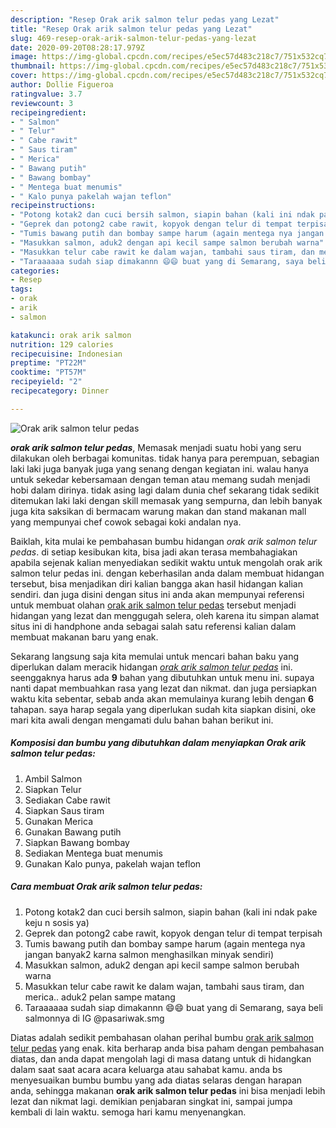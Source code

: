 ```yaml
---
description: "Resep Orak arik salmon telur pedas yang Lezat"
title: "Resep Orak arik salmon telur pedas yang Lezat"
slug: 469-resep-orak-arik-salmon-telur-pedas-yang-lezat
date: 2020-09-20T08:28:17.979Z
image: https://img-global.cpcdn.com/recipes/e5ec57d483c218c7/751x532cq70/orak-arik-salmon-telur-pedas-foto-resep-utama.jpg
thumbnail: https://img-global.cpcdn.com/recipes/e5ec57d483c218c7/751x532cq70/orak-arik-salmon-telur-pedas-foto-resep-utama.jpg
cover: https://img-global.cpcdn.com/recipes/e5ec57d483c218c7/751x532cq70/orak-arik-salmon-telur-pedas-foto-resep-utama.jpg
author: Dollie Figueroa
ratingvalue: 3.7
reviewcount: 3
recipeingredient:
- " Salmon"
- " Telur"
- " Cabe rawit"
- " Saus tiram"
- " Merica"
- " Bawang putih"
- " Bawang bombay"
- " Mentega buat menumis"
- " Kalo punya pakelah wajan teflon"
recipeinstructions:
- "Potong kotak2 dan cuci bersih salmon, siapin bahan (kali ini ndak pake keju n sosis ya)"
- "Geprek dan potong2 cabe rawit, kopyok dengan telur di tempat terpisah"
- "Tumis bawang putih dan bombay sampe harum (again mentega nya jangan banyak2 karna salmon menghasilkan minyak sendiri)"
- "Masukkan salmon, aduk2 dengan api kecil sampe salmon berubah warna"
- "Masukkan telur cabe rawit ke dalam wajan, tambahi saus tiram, dan merica.. aduk2 pelan sampe matang"
- "Taraaaaaa sudah siap dimakannn 😄😄 buat yang di Semarang, saya beli salmonnya di IG @pasariwak.smg"
categories:
- Resep
tags:
- orak
- arik
- salmon

katakunci: orak arik salmon 
nutrition: 129 calories
recipecuisine: Indonesian
preptime: "PT22M"
cooktime: "PT57M"
recipeyield: "2"
recipecategory: Dinner

---
```



![Orak arik salmon telur pedas](https://img-global.cpcdn.com/recipes/e5ec57d483c218c7/751x532cq70/orak-arik-salmon-telur-pedas-foto-resep-utama.jpg)

<b><i>orak arik salmon telur pedas</i></b>, Memasak menjadi suatu hobi yang seru dilakukan oleh berbagai komunitas. tidak hanya para perempuan, sebagian laki laki juga banyak juga yang senang dengan kegiatan ini. walau hanya untuk sekedar kebersamaan dengan teman atau memang sudah menjadi hobi dalam dirinya. tidak asing lagi dalam dunia chef sekarang tidak sedikit ditemukan laki laki dengan skill memasak yang sempurna, dan lebih banyak juga kita saksikan di bermacam warung makan dan stand makanan mall yang mempunyai chef cowok sebagai koki andalan nya.



Baiklah, kita mulai ke pembahasan bumbu hidangan <i>orak arik salmon telur pedas</i>. di setiap kesibukan kita, bisa jadi akan terasa membahagiakan apabila sejenak kalian menyediakan sedikit waktu untuk mengolah orak arik salmon telur pedas ini. dengan keberhasilan anda dalam membuat hidangan tersebut, bisa menjadikan diri kalian bangga akan hasil hidangan kalian sendiri. dan juga disini dengan situs ini anda akan mempunyai referensi untuk membuat olahan <u>orak arik salmon telur pedas</u> tersebut menjadi hidangan yang lezat dan menggugah selera, oleh karena itu simpan alamat situs ini di handphone anda sebagai salah satu referensi kalian dalam membuat makanan baru yang enak.


Sekarang langsung saja kita memulai untuk mencari bahan baku yang diperlukan dalam meracik hidangan <u><i>orak arik salmon telur pedas</i></u> ini. seenggaknya harus ada <b>9</b> bahan yang dibutuhkan untuk menu ini. supaya nanti dapat membuahkan rasa yang lezat dan nikmat. dan juga persiapkan waktu kita sebentar, sebab anda akan memulainya kurang lebih dengan <b>6</b> tahapan. saya harap segala yang diperlukan sudah kita siapkan disini, oke mari kita awali dengan mengamati dulu bahan bahan berikut ini.

<!--inarticleads1-->

##### Komposisi dan bumbu yang dibutuhkan dalam menyiapkan Orak arik salmon telur pedas:

1. Ambil  Salmon
1. Siapkan  Telur
1. Sediakan  Cabe rawit
1. Siapkan  Saus tiram
1. Gunakan  Merica
1. Gunakan  Bawang putih
1. Siapkan  Bawang bombay
1. Sediakan  Mentega buat menumis
1. Gunakan  Kalo punya, pakelah wajan teflon




<!--inarticleads2-->

##### Cara membuat Orak arik salmon telur pedas:

1. Potong kotak2 dan cuci bersih salmon, siapin bahan (kali ini ndak pake keju n sosis ya)
1. Geprek dan potong2 cabe rawit, kopyok dengan telur di tempat terpisah
1. Tumis bawang putih dan bombay sampe harum (again mentega nya jangan banyak2 karna salmon menghasilkan minyak sendiri)
1. Masukkan salmon, aduk2 dengan api kecil sampe salmon berubah warna
1. Masukkan telur cabe rawit ke dalam wajan, tambahi saus tiram, dan merica.. aduk2 pelan sampe matang
1. Taraaaaaa sudah siap dimakannn 😄😄 buat yang di Semarang, saya beli salmonnya di IG @pasariwak.smg




Diatas adalah sedikit pembahasan olahan perihal bumbu <u>orak arik salmon telur pedas</u> yang enak. kita berharap anda bisa paham dengan pembahasan diatas, dan anda dapat mengolah lagi di masa datang untuk di hidangkan dalam saat saat acara acara keluarga atau sahabat kamu. anda bs menyesuaikan bumbu bumbu yang ada diatas selaras dengan harapan anda, sehingga makanan <b>orak arik salmon telur pedas</b> ini bisa menjadi lebih lezat dan nikmat lagi. demikian penjabaran singkat ini, sampai jumpa kembali di lain waktu. semoga hari kamu menyenangkan.
